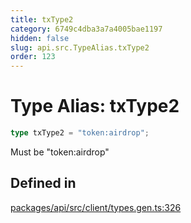 ```yaml
---
title: txType2
category: 6749c4dba3a7a4005bae1197
hidden: false
slug: api.src.TypeAlias.txType2
order: 123
---
```


# Type Alias: txType2

```ts
type txType2 = "token:airdrop";
```

Must be "token:airdrop"

## Defined in

[packages/api/src/client/types.gen.ts:326](https://github.com/zkcloudworker/minatokens-lib/blob/main/packages/api/src/client/types.gen.ts#L326)

